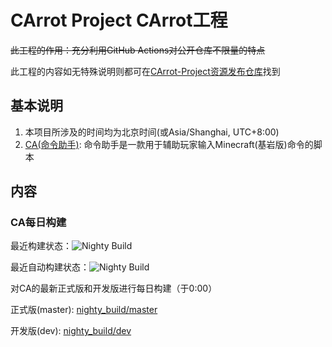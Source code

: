 # CArrot Project CArrot工程

~~此工程的作用：充分利用GitHub Actions对公开仓库不限量的特点~~

此工程的内容如无特殊说明则都可在[CArrot-Project资源发布仓库](https://github.com/xtexChooser/CArrot-Project-Pub)找到

## 基本说明
1. 本项目所涉及的时间均为北京时间(或Asia/Shanghai, UTC+8:00)
2. [CA(命令助手)](https://gitee.com/projectxero/ca): 命令助手是一款用于辅助玩家输入Minecraft(基岩版)命令的脚本

## 内容

### CA每日构建

最近构建状态：![Nighty Build](https://github.com/xtexChooser/CArrot-Project/workflows/Nighty%20Build/badge.svg)

最近自动构建状态：![Nighty Build](https://github.com/xtexChooser/CArrot-Project/workflows/Nighty%20Build/badge.svg?event=schedule)

对CA的最新正式版和开发版进行每日构建（于0:00）

正式版(master): [nighty_build/master](https://github.com/xtexChooser/CArrot-Project-Pub/tree/main/nighty_build/master)

开发版(dev): [nighty_build/dev](https://github.com/xtexChooser/CArrot-Project-Pub/tree/main/nighty_build/dev)

